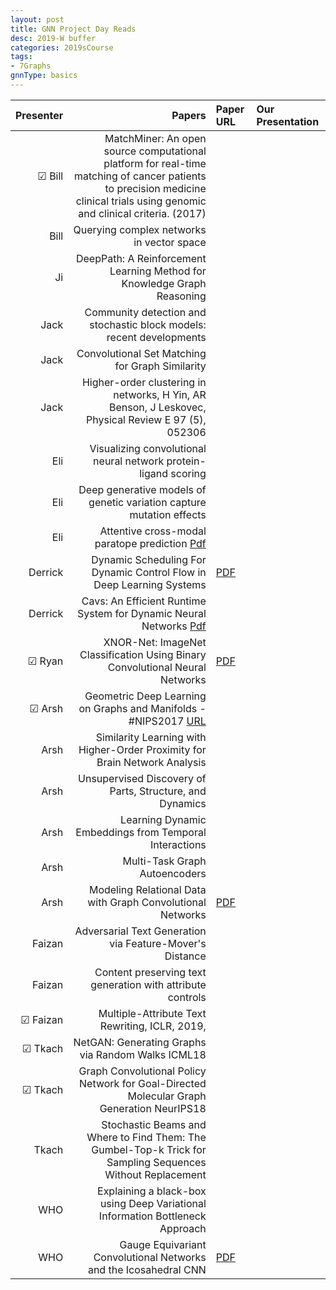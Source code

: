 ```yaml
---
layout: post
title: GNN Project Day Reads
desc: 2019-W buffer
categories: 2019sCourse
tags:
- 7Graphs
gnnType: basics
---
```




| Presenter | Papers | Paper URL| Our Presentation | 
| -----: | -------------------------------: | :----- | :----- | 
|  &#9745;  Bill |  MatchMiner: An open source computational platform for real-time matching of cancer patients to precision medicine clinical trials using genomic and clinical criteria. (2017)  |  |  |   
| Bill | Querying complex networks in vector space |  |  |
| Ji | DeepPath: A Reinforcement Learning Method for Knowledge Graph Reasoning | | |
| Jack | Community detection and stochastic block models: recent developments |  |   |  
| Jack | Convolutional Set Matching for Graph Similarity | | |  
| Jack | Higher-order clustering in networks, H Yin, AR Benson, J Leskovec, Physical Review E 97 (5), 052306 | | |  
| Eli | Visualizing convolutional neural network protein-ligand scoring | | | 
| Eli | Deep generative models of genetic variation capture mutation effects |     |  |  
| Eli |  Attentive cross-modal paratope prediction   [Pdf](https://openreview.net/forum?id=ByUU2t1PG) |  |  |  
| Derrick | Dynamic Scheduling For Dynamic Control Flow in Deep Learning Systems   | [PDF](http://www.cs.cmu.edu/~jinlianw/papers/dynamic_scheduling_nips18_sysml.pdf) |  |  
| Derrick | Cavs: An Efficient Runtime System for Dynamic Neural Networks    [Pdf](https://www.usenix.org/system/files/conference/atc18/atc18-xu-shizhen.pdf) | |
| &#9745;  Ryan | XNOR-Net: ImageNet Classification Using Binary Convolutional Neural Networks | [PDF]()   |  | 
| &#9745; Arsh |  Geometric Deep Learning on Graphs and Manifolds - #NIPS2017  [URL](https://www.youtube.com/watch?v=LvmjbXZyoP0)  |   |  | 
| Arsh | Similarity Learning with Higher-Order Proximity for Brain Network Analysis | | | 
| Arsh| Unsupervised Discovery of Parts, Structure, and Dynamics |  | |  
| Arsh| Learning Dynamic Embeddings from Temporal Interactions |  | |   
| Arsh | Multi-Task Graph Autoencoders  |  | | 
| Arsh| Modeling Relational Data with Graph Convolutional Networks | [PDF](https://arxiv.org/abs/1703.06103) | |  
| Faizan | Adversarial Text Generation via Feature-Mover's Distance | | |
| Faizan | Content preserving text generation with attribute controls   |  |  |  
| &#9745; Faizan | Multiple-Attribute Text Rewriting, ICLR, 2019, | | |
| &#9745; Tkach |  NetGAN: Generating Graphs via Random Walks ICML18 | | |
| &#9745; Tkach |  Graph Convolutional Policy Network for Goal-Directed Molecular Graph Generation NeurIPS18 |  | |
| Tkach |  Stochastic Beams and Where to Find Them: The Gumbel-Top-k Trick for Sampling Sequences Without Replacement | | |
| WHO |  Explaining a black-box using Deep Variational Information Bottleneck Approach |  | | 
| WHO | Gauge Equivariant Convolutional Networks and the Icosahedral CNN | [PDF]()     |  
